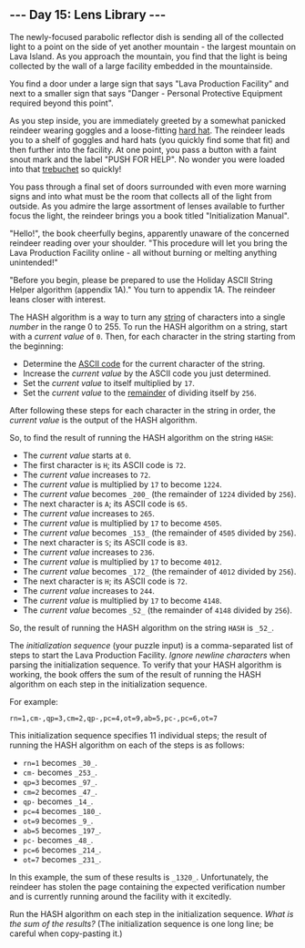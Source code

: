 ## \--- Day 15: Lens Library ---

The newly-focused parabolic reflector dish is sending all of the collected light to a point on the side of yet another mountain - the largest mountain on Lava Island. As you approach the mountain, you find that the light is being collected by the wall of a large facility embedded in the mountainside.

You find a door under a large sign that says "Lava Production Facility" and next to a smaller sign that says "Danger - Personal Protective Equipment required beyond this point".

As you step inside, you are immediately greeted by a somewhat panicked reindeer wearing goggles and a loose-fitting [hard hat](https://en.wikipedia.org/wiki/Hard%5Fhat). The reindeer leads you to a shelf of goggles and hard hats (you quickly find some that fit) and then further into the facility. At one point, you pass a button with a faint snout mark and the label "PUSH FOR HELP". No wonder you were loaded into that [trebuchet](1) so quickly!

You pass through a final set of doors surrounded with even more warning signs and into what must be the room that collects all of the light from outside. As you admire the large assortment of lenses available to further focus the light, the reindeer brings you a book titled "Initialization Manual".

"Hello!", the book cheerfully begins, apparently unaware of the concerned reindeer reading over your shoulder. "This procedure will let you bring the Lava Production Facility online - all without burning or melting anything unintended!"

"Before you begin, please be prepared to use the Holiday ASCII String Helper algorithm (appendix 1A)." You turn to appendix 1A. The reindeer leans closer with interest.

The HASH algorithm is a way to turn any [string](https://en.wikipedia.org/wiki/String%5F%28computer%5Fscience%29) of characters into a single _number_ in the range 0 to 255\. To run the HASH algorithm on a string, start with a _current value_ of `0`. Then, for each character in the string starting from the beginning:

* Determine the [ASCII code](https://en.wikipedia.org/wiki/ASCII#Printable%5Fcharacters) for the current character of the string.
* Increase the _current value_ by the ASCII code you just determined.
* Set the _current value_ to itself multiplied by `17`.
* Set the _current value_ to the [remainder](https://en.wikipedia.org/wiki/Modulo) of dividing itself by `256`.

After following these steps for each character in the string in order, the _current value_ is the output of the HASH algorithm.

So, to find the result of running the HASH algorithm on the string `HASH`:

* The _current value_ starts at `0`.
* The first character is `H`; its ASCII code is `72`.
* The _current value_ increases to `72`.
* The _current value_ is multiplied by `17` to become `1224`.
* The _current value_ becomes `_200_` (the remainder of `1224` divided by `256`).
* The next character is `A`; its ASCII code is `65`.
* The _current value_ increases to `265`.
* The _current value_ is multiplied by `17` to become `4505`.
* The _current value_ becomes `_153_` (the remainder of `4505` divided by `256`).
* The next character is `S`; its ASCII code is `83`.
* The _current value_ increases to `236`.
* The _current value_ is multiplied by `17` to become `4012`.
* The _current value_ becomes `_172_` (the remainder of `4012` divided by `256`).
* The next character is `H`; its ASCII code is `72`.
* The _current value_ increases to `244`.
* The _current value_ is multiplied by `17` to become `4148`.
* The _current value_ becomes `_52_` (the remainder of `4148` divided by `256`).

So, the result of running the HASH algorithm on the string `HASH` is `_52_`.

The _initialization sequence_ (your puzzle input) is a comma-separated list of steps to start the Lava Production Facility. _Ignore newline characters_ when parsing the initialization sequence. To verify that your HASH algorithm is working, the book offers the sum of the result of running the HASH algorithm on each step in the initialization sequence.

For example:

```
rn=1,cm-,qp=3,cm=2,qp-,pc=4,ot=9,ab=5,pc-,pc=6,ot=7
```

This initialization sequence specifies 11 individual steps; the result of running the HASH algorithm on each of the steps is as follows:

* `rn=1` becomes `_30_`.
* `cm-` becomes `_253_`.
* `qp=3` becomes `_97_`.
* `cm=2` becomes `_47_`.
* `qp-` becomes `_14_`.
* `pc=4` becomes `_180_`.
* `ot=9` becomes `_9_`.
* `ab=5` becomes `_197_`.
* `pc-` becomes `_48_`.
* `pc=6` becomes `_214_`.
* `ot=7` becomes `_231_`.

In this example, the sum of these results is `_1320_`. Unfortunately, the reindeer has stolen the page containing the expected verification number and is currently running around the facility with it excitedly.

Run the HASH algorithm on each step in the initialization sequence. _What is the sum of the results?_ (The initialization sequence is one long line; be careful when copy-pasting it.)